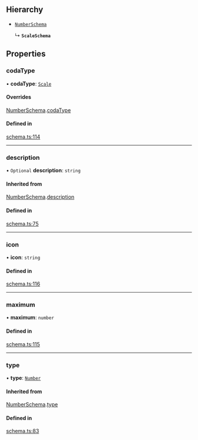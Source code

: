 ## Hierarchy

- [`NumberSchema`](NumberSchema.md)

  ↳ **`ScaleSchema`**

## Properties

### codaType

• **codaType**: [`Scale`](../enums/ValueHintType.md#scale)

#### Overrides

[NumberSchema](NumberSchema.md).[codaType](NumberSchema.md#codatype)

#### Defined in

[schema.ts:114](https://github.com/coda/packs-sdk/blob/main/schema.ts#L114)

___

### description

• `Optional` **description**: `string`

#### Inherited from

[NumberSchema](NumberSchema.md).[description](NumberSchema.md#description)

#### Defined in

[schema.ts:75](https://github.com/coda/packs-sdk/blob/main/schema.ts#L75)

___

### icon

• **icon**: `string`

#### Defined in

[schema.ts:116](https://github.com/coda/packs-sdk/blob/main/schema.ts#L116)

___

### maximum

• **maximum**: `number`

#### Defined in

[schema.ts:115](https://github.com/coda/packs-sdk/blob/main/schema.ts#L115)

___

### type

• **type**: [`Number`](../enums/ValueType.md#number)

#### Inherited from

[NumberSchema](NumberSchema.md).[type](NumberSchema.md#type)

#### Defined in

[schema.ts:83](https://github.com/coda/packs-sdk/blob/main/schema.ts#L83)
